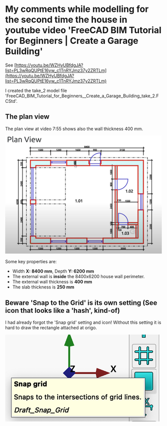 # My comments while modelling for the second time the house in youtube video 'FreeCAD BIM Tutorial for Beginners | Create a Garage Building'

See [https://youtu.be/WZHyUBfdgJA?list=PL3wRqQUPtE16yw_c1TnRYJmz37y2ZRTLm](https://youtu.be/WZHyUBfdgJA?list=PL3wRqQUPtE16yw_c1TnRYJmz37y2ZRTLm)

I created the take_2 model file 'FreeCAD_BIM_Tutorial_for_Beginners__Create_a_Garage_Building_take_2.FCStd'.

## The plan view

The plan view at video 7:55 shows also the wall thickness 400 mm.

![alt text](image-59.png)

Some key properties are:

* Width **X: 8400 mm**, Depth **Y: 6200 mm**
* The external wall is **inside** the 8400x6200 house wall perimeter.
* The external wall thickness is **400 mm**
* The slab thickness is **250 mm**

## Beware 'Snap to the Grid' is its own setting (See icon that looks like a 'hash', kind-of)

I had already forgot the 'Snap grid' setting and icon! Without this setting it is hard to draw the rectangle attached at origo.

![alt text](image-60.png)

